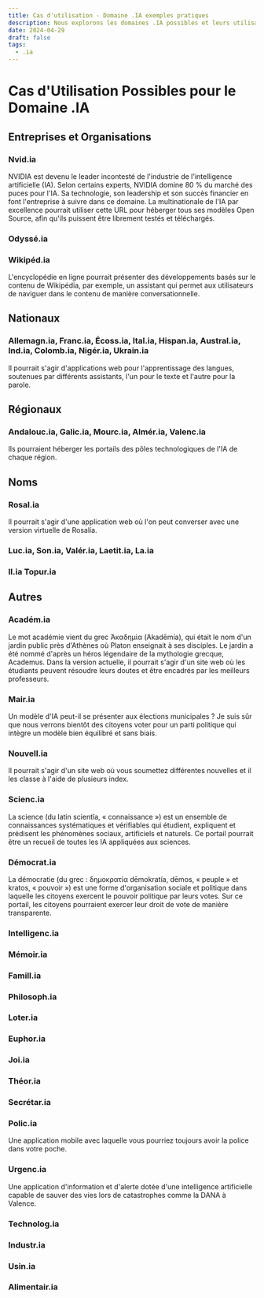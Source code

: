 ```yaml
---
title: Cas d'utilisation - Domaine .IA exemples pratiques
description: Nous explorons les domaines .IA possibles et leurs utilisations potentielles.
date: 2024-04-29
draft: false
tags:
  - .ia
---
```


# Cas d'Utilisation Possibles pour le Domaine .IA

## Entreprises et Organisations

### Nvid.ia

NVIDIA est devenu le leader incontesté de l'industrie de l'intelligence artificielle (IA). Selon certains experts, NVIDIA domine 80 % du marché des puces pour l'IA. Sa technologie, son leadership et son succès financier en font l'entreprise à suivre dans ce domaine. La multinationale de l'IA par excellence pourrait utiliser cette URL pour héberger tous ses modèles Open Source, afin qu'ils puissent être librement testés et téléchargés.

### Odyssé.ia

### Wikipéd.ia

L'encyclopédie en ligne pourrait présenter des développements basés sur le contenu de Wikipédia, par exemple, un assistant qui permet aux utilisateurs de naviguer dans le contenu de manière conversationnelle.

## Nationaux

### Allemagn.ia, Franc.ia, Écoss.ia, Ital.ia, Hispan.ia, Austral.ia, Ind.ia, Colomb.ia, Nigér.ia, Ukrain.ia

Il pourrait s'agir d'applications web pour l'apprentissage des langues, soutenues par différents assistants, l'un pour le texte et l'autre pour la parole.

## Régionaux

### Andalouc.ia, Galic.ia, Mourc.ia, Almér.ia, Valenc.ia

Ils pourraient héberger les portails des pôles technologiques de l'IA de chaque région.

## Noms

### Rosal.ia

Il pourrait s'agir d'une application web où l'on peut converser avec une version virtuelle de Rosalía.

### Luc.ia, Son.ia, Valér.ia, Laetit.ia, La.ia

### Il.ia Topur.ia

## Autres

### Académ.ia

Le mot académie vient du grec Ἀκαδημία (Akadēmía), qui était le nom d'un jardin public près d'Athènes où Platon enseignait à ses disciples. Le jardin a été nommé d'après un héros légendaire de la mythologie grecque, Academus. Dans la version actuelle, il pourrait s'agir d'un site web où les étudiants peuvent résoudre leurs doutes et être encadrés par les meilleurs professeurs.

### Mair.ia

Un modèle d'IA peut-il se présenter aux élections municipales ? Je suis sûr que nous verrons bientôt des citoyens voter pour un parti politique qui intègre un modèle bien équilibré et sans biais.

### Nouvell.ia

Il pourrait s'agir d'un site web où vous soumettez différentes nouvelles et il les classe à l'aide de plusieurs index.

### Scienc.ia

La science (du latin scientĭa, « connaissance ») est un ensemble de connaissances systématiques et vérifiables qui étudient, expliquent et prédisent les phénomènes sociaux, artificiels et naturels. Ce portail pourrait être un recueil de toutes les IA appliquées aux sciences.

### Démocrat.ia

La démocratie (du grec : δημοκρατία dēmokratía, dēmos, « peuple » et kratos, « pouvoir ») est une forme d'organisation sociale et politique dans laquelle les citoyens exercent le pouvoir politique par leurs votes. Sur ce portail, les citoyens pourraient exercer leur droit de vote de manière transparente.

### Intelligenc.ia

### Mémoir.ia

### Famill.ia

### Philosoph.ia

### Loter.ia

### Euphor.ia

### Joi.ia

### Théor.ia

### Secrétar.ia

### Polic.ia

Une application mobile avec laquelle vous pourriez toujours avoir la police dans votre poche.

### Urgenc.ia

Une application d'information et d'alerte dotée d'une intelligence artificielle capable de sauver des vies lors de catastrophes comme la DANA à Valence.

### Technolog.ia

### Industr.ia

### Usin.ia

### Alimentair.ia
